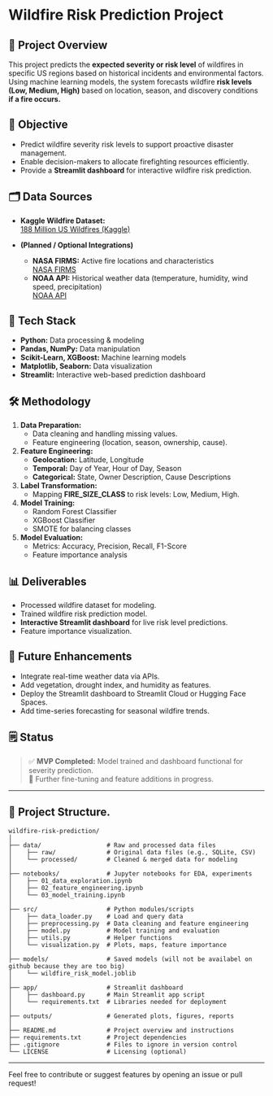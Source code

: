 # Wildfire Risk Prediction Project 

## 📌 Project Overview
This project predicts the **expected severity or risk level** of wildfires in specific US regions based on historical incidents and environmental factors. Using machine learning models, the system forecasts wildfire **risk levels (Low, Medium, High)** based on location, season, and discovery conditions **if a fire occurs.**

## 🎯 Objective
- Predict wildfire severity risk levels to support proactive disaster management.
- Enable decision-makers to allocate firefighting resources efficiently.
- Provide a **Streamlit dashboard** for interactive wildfire risk prediction.

## 🗂️ Data Sources
- **Kaggle Wildfire Dataset:**  
  [188 Million US Wildfires (Kaggle)](https://www.kaggle.com/datasets/rtatman/188-million-us-wildfires)

- **(Planned / Optional Integrations)**
  - **NASA FIRMS:** Active fire locations and characteristics  
    [NASA FIRMS](https://firms.modaps.eosdis.nasa.gov/download/)
  - **NOAA API:** Historical weather data (temperature, humidity, wind speed, precipitation)  
    [NOAA API](https://www.ncdc.noaa.gov/cdo-web/webservices/v2)

## 🧰 Tech Stack
- **Python:** Data processing & modeling
- **Pandas, NumPy:** Data manipulation
- **Scikit-Learn, XGBoost:** Machine learning models
- **Matplotlib, Seaborn:** Data visualization
- **Streamlit:** Interactive web-based prediction dashboard

## 🛠️ Methodology
1. **Data Preparation:**
   - Data cleaning and handling missing values.
   - Feature engineering (location, season, ownership, cause).
2. **Feature Engineering:**
   - **Geolocation:** Latitude, Longitude
   - **Temporal:** Day of Year, Hour of Day, Season
   - **Categorical:** State, Owner Description, Cause Descriptions
3. **Label Transformation:**
   - Mapping **FIRE_SIZE_CLASS** to risk levels: Low, Medium, High.
4. **Model Training:**
   - Random Forest Classifier
   - XGBoost Classifier
   - SMOTE for balancing classes
5. **Model Evaluation:**
   - Metrics: Accuracy, Precision, Recall, F1-Score
   - Feature importance analysis

## 📊 Deliverables
- Processed wildfire dataset for modeling.
- Trained wildfire risk prediction model.
- **Interactive Streamlit dashboard** for live risk level predictions.
- Feature importance visualization.

## 🚀 Future Enhancements
- Integrate real-time weather data via APIs.
- Add vegetation, drought index, and humidity as features.
- Deploy the Streamlit dashboard to Streamlit Cloud or Hugging Face Spaces.
- Add time-series forecasting for seasonal wildfire trends.

## 🗒️ Status
> ✅ **MVP Completed:** Model trained and dashboard functional for severity prediction.  
> 🔄 Further fine-tuning and feature additions in progress.


---
## 📁 Project Structure.


```
wildfire-risk-prediction/
│
├── data/                  # Raw and processed data files
│    ├── raw/              # Original data files (e.g., SQLite, CSV)
│    └── processed/        # Cleaned & merged data for modeling
│
├── notebooks/             # Jupyter notebooks for EDA, experiments
│    ├── 01_data_exploration.ipynb
│    ├── 02_feature_engineering.ipynb
│    └── 03_model_training.ipynb
│
├── src/                   # Python modules/scripts
│    ├── data_loader.py    # Load and query data
│    ├── preprocessing.py  # Data cleaning and feature engineering
│    ├── model.py          # Model training and evaluation
│    ├── utils.py          # Helper functions
│    └── visualization.py  # Plots, maps, feature importance
│
├── models/                # Saved models (will not be availabel on github because they are too big)
│    └── wildfire_risk_model.joblib
│
├── app/                   # Streamlit dashboard
│    ├── dashboard.py      # Main Streamlit app script
│    └── requirements.txt  # Libraries needed for deployment
│
├── outputs/               # Generated plots, figures, reports
│
├── README.md              # Project overview and instructions
├── requirements.txt       # Project dependencies
├── .gitignore             # Files to ignore in version control
└── LICENSE                # Licensing (optional)
```
---

Feel free to contribute or suggest features by opening an issue or pull request!